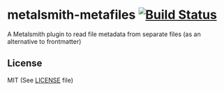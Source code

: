 # metalsmith-metafiles [![Build Status](https://travis-ci.org/Ajedi32/metalsmith-metafiles.svg)](https://travis-ci.org/Ajedi32/metalsmith-metafiles)

A Metalsmith plugin to read file metadata from separate files (as an alternative to frontmatter)

## License

MIT (See [LICENSE](./LICENSE) file)
